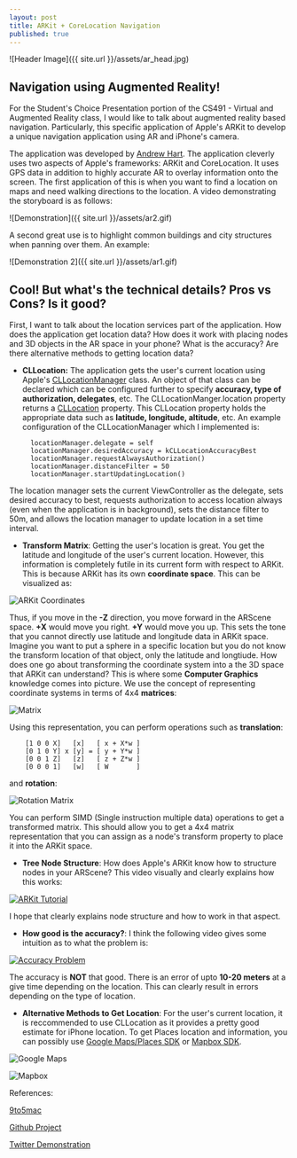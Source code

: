 ```yaml
---
layout: post
title: ARKit + CoreLocation Navigation
published: true
---
```


![Header Image]({{ site.url }}/assets/ar_head.jpg)

## Navigation using Augmented Reality!

For the Student's Choice Presentation portion of the CS491 - Virtual and Augmented Reality class, I would like to talk about augmented reality based navigation. Particularly, this specific application of Apple's ARKit to develop a unique navigation application using AR and iPhone's camera.

The application was developed by [Andrew Hart](https://github.com/ProjectDent). The application cleverly uses two aspects of Apple's frameworks: ARKit and CoreLocation. It uses GPS data in addition to highly accurate AR to overlay information onto the screen. The first application of this is when you want to find a location on maps and need walking directions to the location. A video demonstrating the storyboard is as follows:

![Demonstration]({{ site.url }}/assets/ar2.gif)

A second great use is to highlight common buildings and city structures when panning over them. An example:

![Demonstration 2]({{ site.url }}/assets/ar1.gif)

## Cool! But what's the technical details? Pros vs Cons? Is it good?

First, I want to talk about the location services part of the application. How does the application get location data? How does it work with placing nodes and 3D objects in the AR space in your phone? What is the accuracy? Are there alternative methods to getting location data?

- **CLLocation:** The application gets the user's current location using Apple's [CLLocationManager](https://developer.apple.com/documentation/corelocation/cllocationmanager) class. An object of that class can be declared which can be configured further to specify **accuracy, type of authorization, delegates**, etc. The CLLocationManger.location property returns a [CLLocation](https://developer.apple.com/documentation/corelocation/cllocation) property. This CLLocation property holds the appropriate data such as **latitude, longitude, altitude**, etc. An example configuration of the CLLocationManager which I implemented is:

		locationManager.delegate = self
    	locationManager.desiredAccuracy = kCLLocationAccuracyBest
		locationManager.requestAlwaysAuthorization()
		locationManager.distanceFilter = 50
    	locationManager.startUpdatingLocation()

The location manager sets the current ViewController as the delegate, sets desired accuracy to best, requests authorization to access location always (even when the application is in background), sets the distance filter to 50m, and allows the location manager to update location in a set time interval.

- **Transform Matrix**: Getting the user's location is great. You get the latitude and longitude of the user's current location. However, this information is completely futile in its current form with respect to ARKit. This is because ARKit has its own **coordinate space**. This can be visualized as:

![ARKit Coordinates](https://cdn-images-1.medium.com/max/800/1*IRvOJvHSBOpLxbdGCzck-g.png)

Thus, if you move in the **-Z** direction, you move forward in the ARScene space. **+X** would move you right. **+Y** would move you up. This sets the tone that you cannot directly use latitude and longitude data in ARKit space. Imagine you want to put a sphere in a specific location but you do not know the transform location of that object, only the latitude and longtiude. How does one go about transforming the coordinate system into a the 3D space that ARKit can understand? This is where some **Computer Graphics** knowledge comes into picture. We use the concept of representing coordinate systems in terms of 4x4 **matrices**:

![Matrix](https://cdn-images-1.medium.com/max/800/1*6aCjMoJnuQov_GMoUTqwCw.png)

Using this representation, you can perform operations such as **translation**:

		[1 0 0 X]   [x]   [ x + X*w ]
		[0 1 0 Y] x [y] = [ y + Y*w ]
		[0 0 1 Z]   [z]   [ z + Z*w ]
		[0 0 0 1]   [w]   [ W       ]	

and **rotation**:

![Rotation Matrix](https://cdn-images-1.medium.com/max/800/1*FE4m9047G3ixBAvJlvYpaw.png)

You can perform SIMD (Single instruction multiple data) operations to get a transformed matrix. This should allow you to get a 4x4 matrix representation that you can assign as a node's transform property to place it into the ARKit space.

- **Tree Node Structure**: How does Apple's ARKit know how to structure nodes in your ARScene? This video visually and clearly explains how this works:

[![ARKit Tutorial](http://img.youtube.com/vi/tgPV_cRf2hA/0.jpg)](https://youtu.be/tgPV_cRf2hA?t=1256)

I hope that clearly explains node structure and how to work in that aspect.

- **How good is the accuracy?**: I think the following video gives some intuition as to what the problem is:

[![Accuracy Problem](http://img.youtube.com/vi/6Lo0Z7CkMWw/0.jpg)](https://www.youtube.com/watch?v=6Lo0Z7CkMWw)

The accuracy is **NOT** that good. There is an error of upto **10-20 meters** at a give time depending on the location. This can clearly result in errors depending on the type of location. 

- **Alternative Methods to Get Location**: For the user's current location, it is reccommended to use CLLocation as it provides a pretty good estimate for iPhone location. To get Places location and information, you can possibly use [Google Maps/Places SDK](https://developers.google.com/maps/documentation/ios-sdk/) or [Mapbox SDK](https://www.mapbox.com/ios-sdk/).

![Google Maps](https://www.programmableweb.com/wp-content/Google-Maps-for-iOs.jpg)

![Mapbox](https://www.mapbox.com/ios-sdk/api/3.6.4/img/screenshot.png)

References:

[9to5mac](https://9to5mac.com/2017/07/21/arkit-augmented-reality-navigation/)

[Github Project](https://github.com/ProjectDent/ARKit-CoreLocation)

[Twitter Demonstration](https://twitter.com/AndrewProjDent/status/888380207962443777?ref_src=twsrc%5Etfw&ref_url=https%3A%2F%2F9to5mac.com%2F2017%2F07%2F21%2Farkit-augmented-reality-navigation%2F)
